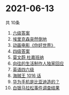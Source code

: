 # 2021-06-13
  共 10条

  <!-- BEGIN -->
  <!-- 最后更新时间:Sun Jun 13 2021 02:40:50 GMT+0000 (Coordinated Universal Time) -->
  1. [六级答案](https://www.zhihu.com/search?q=六级答案)
1. [埃里克森突然倒地](https://www.zhihu.com/search?q=埃里克森)
1. [动画电影《你好世界》](https://www.zhihu.com/search?q=你好世界)
1. [四级答案](https://www.zhihu.com/search?q=四级答案)
1. [莫文蔚 杜嘉班纳](https://www.zhihu.com/search?q=莫文蔚)
1. [向往的生活制作人独家回应](https://www.zhihu.com/search?q=向往的生活)
1. [英语四六级](https://www.zhihu.com/search?q=四六级)
1. [海贼王 1016 话](https://www.zhihu.com/search?q=海贼王)
1. [华为手机是比亚迪造的？](https://www.zhihu.com/search?q=华为手机)
1. [白银马拉松事件调查结果](https://www.zhihu.com/search?q=甘肃白银马拉松)
  <!-- END -->
  